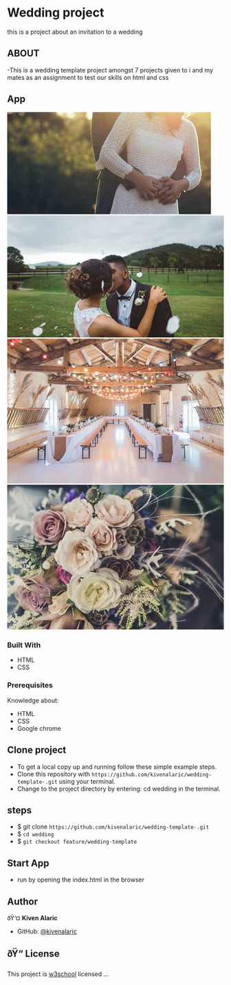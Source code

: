 # Wedding project

this is a project about an invitation to a wedding

## ABOUT
-This is a wedding template project amongst 7 projects given to i and my mates as an assignment to test our skills on html and css

## App

![Home](assets/images/wedding_couple.jpg)
![Home](assets/images/wedding_couple2.jpg)
![Home](assets/images/wedding_location.jpg)
![Home](assets/images/flowers.jpg)

### Built With

- HTML
- CSS
### Prerequisites

Knowledge about:

- HTML
- CSS
- Google chrome

## Clone project

- To get a local copy up and running follow these simple example steps.
- Clone this repository with `https://github.com/kivenalaric/wedding-template-.git` using your terminal.
- Change to the project directory by entering: cd wedding in the terminal.

## steps

- $ git clone `https://github.com/kivenalaric/wedding-template-.git`
- $ `cd wedding`
- $ `git checkout feature/wedding-template`

## Start App

- run by opening the index.html in the browser

## Author

ðŸ‘¤ **Kiven Alaric**

- GitHub: [@kivenalaric](https://github.com/kivenalaric/wedding-template.git)

## ðŸ“ License

This project is [w3school](./LICENSE) licensed ...
